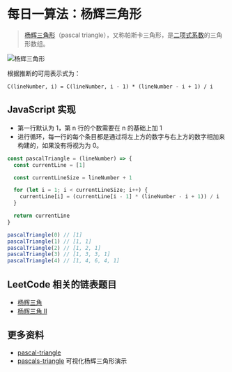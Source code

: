# 每日一算法：杨辉三角形

> [杨辉三角形](https://zh.wikipedia.org/wiki/%E6%9D%A8%E8%BE%89%E4%B8%89%E8%A7%92%E5%BD%A2)（pascal triangle），又称帕斯卡三角形，是[二项式系数](https://zh.wikipedia.org/wiki/%E4%BA%8C%E9%A1%B9%E5%BC%8F%E7%B3%BB%E6%95%B0 '二项式系数')的三角形数组。

![杨辉三角形](https://upload-images.jianshu.io/upload_images/18281896-2b9f09b0a0a087ee.png?imageMogr2/auto-orient/strip%7CimageView2/2/w/1240)

根据推断的可用表示式为：

```
C(lineNumber, i) = C(lineNumber, i - 1) * (lineNumber - i + 1) / i
```

## JavaScript 实现

- 第一行默认为 1，第 n 行的个数需要在 n 的基础上加 1
- 进行循环，每一行的每个条目都是通过将左上方的数字与右上方的数字相加来构建的，如果没有将视为为 0。

```js
const pascalTriangle = (lineNumber) => {
  const currentLine = [1]

  const currentLineSize = lineNumber + 1

  for (let i = 1; i < currentLineSize; i++) {
    currentLine[i] = (currentLine[i - 1] * (lineNumber - i + 1)) / i
  }

  return currentLine
}

pascalTriangle(0) // [1]
pascalTriangle(1) // [1, 1]
pascalTriangle(2) // [1, 2, 1]
pascalTriangle(3) // [1, 3, 3, 1]
pascalTriangle(4) // [1, 4, 6, 4, 1]
```

## LeetCode 相关的链表题目

- [杨辉三角](https://leetcode.cn/problems/pascals-triangle/)
- [杨辉三角 II](https://leetcode.cn/problems/pascals-triangle-ii/)

## 更多资料

- [pascal-triangle](https://github.com/trekhleb/javascript-algorithms/blob/master/src/algorithms/math/pascal-triangle)
- [pascals-triangle](https://algorithm-visualizer.org/dynamic-programming/pascals-triangle) 可视化杨辉三角形演示
